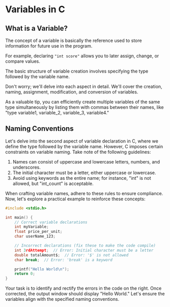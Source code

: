 # Variables in C

## What is a Variable?

The concept of a variable is basically the reference used to store information for future use in the program.

For example, declaring `"int score"` allows you to later assign, change, or compare values.

The basic structure of variable creation involves specifying the type followed by the variable name.

Don't worry; we'll delve into each aspect in detail. We'll cover the creation, naming, assignment, modification, and conversion of variables.

As a valuable tip, you can efficiently create multiple variables of the same type simultaneously by listing them with commas between their names, like "type variable1, variable_2, variable_3, variable4."

## Naming Conventions

Let's delve into the second aspect of variable declaration in C, where we define the type followed by the variable name. However, C imposes certain constraints on variable naming. Take note of the following guidelines:

1. Names can consist of uppercase and lowercase letters, numbers, and underscores.
2. The initial character must be a letter, either uppercase or lowercase.
3. Avoid using keywords as the entire name; for instance, "int" is not allowed, but "int_count" is acceptable.

When crafting variable names, adhere to these rules to ensure compliance. Now, let's explore a practical example to reinforce these concepts:

```c
#include <stdio.h>

int main() {
    // Correct variable declarations
    int myVariable;
    float price_per_unit;
    char userName_123;

    // Incorrect declarations (fix these to make the code compile)
    int 3rdAttempt;  // Error: Initial character must be a letter
    double totalAmount$;  // Error: '$' is not allowed
    char break;  // Error: 'break' is a keyword

    printf("Hello World\n");
    return 0;
}
```

Your task is to identify and rectify the errors in the code on the right. Once corrected, the output window should display "Hello World." Let's ensure the variables align with the specified naming conventions.